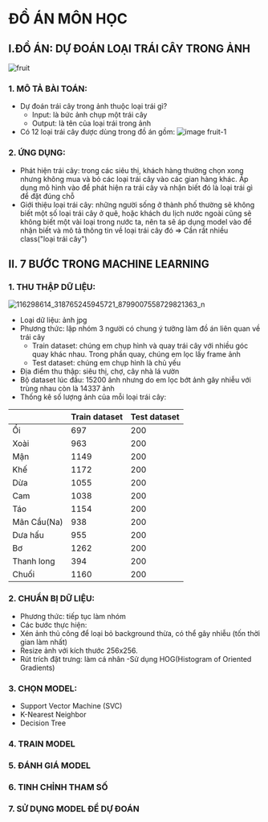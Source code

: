 # ĐỒ ÁN MÔN HỌC
## I.ĐỒ ÁN: DỰ ĐOÁN LOẠI TRÁI CÂY TRONG ẢNH 
![fruit](https://user-images.githubusercontent.com/62539475/87747768-5e9ad180-c81e-11ea-92f8-ac4fa70787f3.jpg)
### 1. MÔ TẢ BÀI TOÁN:
- Dự đoán trái cây trong ảnh thuộc loại trái gì?
  - Input: là bức ảnh chụp một trái cây
  - Output: là tên của loại trái trong ảnh
- Có 12 loại trái cây được dùng trong đồ án gồm:
  ![image fruit-1](https://user-images.githubusercontent.com/62539475/87951188-77331200-cad2-11ea-89b6-74b2bea1d883.jpg)
### 2. ỨNG DỤNG:
- Phát hiện trái cây: trong các siêu thị, khách hàng thường chọn xong nhưng không mua và bỏ các loại trái cây vào các gian hàng khác. Áp dụng mô hình vào để phát hiện ra trái cây và nhận biết đó là loại trái gì để đặt đúng chỗ 
- Giới thiệu loại trái cây: những người sống ở thành phố thường sẽ không biết một số loại trái cây ở quê, hoặc khách du lịch nước ngoài cũng sẽ không biết một vài loại trong nước ta, nên ta sẽ áp dụng model vào để nhận biết và mô tả thông tin về loại trái cây đó => Cần rất nhiều class("loại trái cây")
## II. 7 BƯỚC TRONG MACHINE LEARNING
 ### 1. THU THẬP DỮ LIỆU:
 ![116298614_318765245945721_8799007558729821363_n](https://user-images.githubusercontent.com/62539475/88999006-907f5e00-d31d-11ea-8b95-04f5f842f899.jpg)
 - Loại dữ liệu: ảnh jpg
 - Phương thức: lập nhóm 3 người có chung ý tưởng làm đồ án liên quan về trái cây 
   - Train dataset: chúng em chụp hình và quay trái cây với nhiều góc quay khác nhau. Trong phần quay, chúng em lọc lấy frame ảnh
   - Test dataset: chúng em chụp hình là chủ yếu
 - Địa điểm thu thập: siêu thị, chợ, cây nhà lá vườn
 - Bộ dataset lúc đầu: 15200 ảnh nhưng do em lọc bớt ảnh gây nhiễu với trùng nhau còn là 14337 ảnh
 - Thống kê số lượng ảnh của mỗi loại trái cây:
 
|             | Train dataset | Test dataset |
|-------------|---------------|--------------|
| Ổi          |      697     |      200     |
| Xoài        |      963      |      200     |
| Mận         |      1149     |      200     |
| Khế         |      1172      |      200     |
| Dừa         |      1055     |      200     |
| Cam         |      1038     |      200     |
| Táo         |      1154      |      200     |
| Mãn Cầu(Na) |      938     |      200     |
| Dưa hấu     |      955      |      200     |
| Bơ          |      1262     |      200     |
| Thanh long  |      394      |      200     |
| Chuối       |      1160     |      200     |
 ### 2. CHUẨN BỊ DỮ LIỆU:
 - Phương thức: tiếp tục làm nhóm
 - Các bước thực hiện:
  - Xén ảnh thủ công để loại bỏ background thừa, có thể gây nhiễu (tốn thời gian làm nhất)
  - Resize ảnh với kích thước 256x256. 
 - Rút trích đặt trưng: làm cá nhân 
  -Sử dụng HOG(Histogram of Oriented Gradients)
### 3. CHỌN MODEL:
- Support Vector Machine (SVC)
- K-Nearest Neighbor
- Decision Tree
### 4. TRAIN MODEL
### 5. ĐÁNH GIÁ MODEL
### 6. TINH CHỈNH THAM SỐ
### 7. SỬ DỤNG MODEL ĐỂ DỰ ĐOÁN

